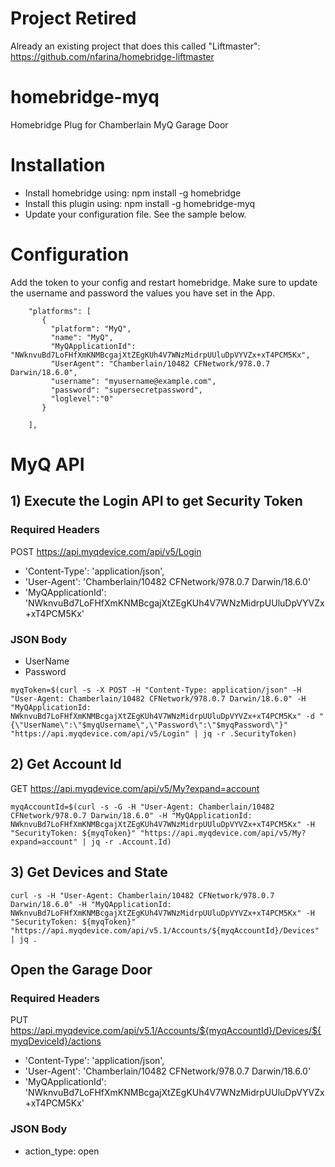 # Project Retired

Already an existing project that does this called "Liftmaster":
https://github.com/nfarina/homebridge-liftmaster

# homebridge-myq
Homebridge Plug for Chamberlain MyQ Garage Door

# Installation
 * Install homebridge using: npm install -g homebridge
 * Install this plugin using: npm install -g homebridge-myq
 * Update your configuration file. See the sample below.

# Configuration

Add the token to your config and restart homebridge.  Make sure to update the username
and password the values you have set in the App.

```
    "platforms": [
       {
         "platform": "MyQ",
         "name": "MyQ",
         "MyQApplicationId": "NWknvuBd7LoFHfXmKNMBcgajXtZEgKUh4V7WNzMidrpUUluDpVYVZx+xT4PCM5Kx",
         "UserAgent": "Chamberlain/10482 CFNetwork/978.0.7 Darwin/18.6.0",
         "username": "myusername@example.com",
         "password": "supersecretpassword",
         "loglevel":"0"
       }

    ],
```


# MyQ API

## 1) Execute the Login API to get Security Token

### Required Headers
POST https://api.myqdevice.com/api/v5/Login
* 'Content-Type': 'application/json',
* 'User-Agent': 'Chamberlain/10482 CFNetwork/978.0.7 Darwin/18.6.0'
* 'MyQApplicationId': 'NWknvuBd7LoFHfXmKNMBcgajXtZEgKUh4V7WNzMidrpUUluDpVYVZx+xT4PCM5Kx'

### JSON Body
* UserName
* Password

```
myqToken=$(curl -s -X POST -H "Content-Type: application/json" -H "User-Agent: Chamberlain/10482 CFNetwork/978.0.7 Darwin/18.6.0" -H "MyQApplicationId: NWknvuBd7LoFHfXmKNMBcgajXtZEgKUh4V7WNzMidrpUUluDpVYVZx+xT4PCM5Kx" -d "{\"UserName\":\"$myqUsername\",\"Password\":\"$myqPassword\"}" "https://api.myqdevice.com/api/v5/Login" | jq -r .SecurityToken)
```

## 2) Get Account Id
GET https://api.myqdevice.com/api/v5/My?expand=account


```
myqAccountId=$(curl -s -G -H "User-Agent: Chamberlain/10482 CFNetwork/978.0.7 Darwin/18.6.0" -H "MyQApplicationId: NWknvuBd7LoFHfXmKNMBcgajXtZEgKUh4V7WNzMidrpUUluDpVYVZx+xT4PCM5Kx" -H "SecurityToken: ${myqToken}" "https://api.myqdevice.com/api/v5/My?expand=account" | jq -r .Account.Id)
```

## 3) Get Devices and State

```
curl -s -H "User-Agent: Chamberlain/10482 CFNetwork/978.0.7 Darwin/18.6.0" -H "MyQApplicationId: NWknvuBd7LoFHfXmKNMBcgajXtZEgKUh4V7WNzMidrpUUluDpVYVZx+xT4PCM5Kx" -H "SecurityToken: ${myqToken}" "https://api.myqdevice.com/api/v5.1/Accounts/${myqAccountId}/Devices" | jq .
```

## Open the Garage Door

### Required Headers
PUT https://api.myqdevice.com/api/v5.1/Accounts/${myqAccountId}/Devices/${myqDeviceId}/actions
* 'Content-Type': 'application/json',
* 'User-Agent': 'Chamberlain/10482 CFNetwork/978.0.7 Darwin/18.6.0'
* 'MyQApplicationId': 'NWknvuBd7LoFHfXmKNMBcgajXtZEgKUh4V7WNzMidrpUUluDpVYVZx+xT4PCM5Kx'

### JSON Body
* action_type: open



